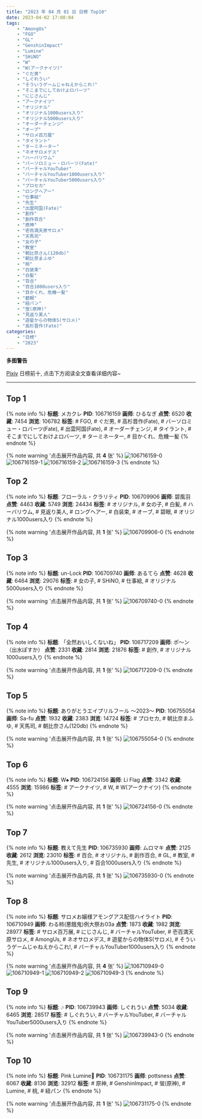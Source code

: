 ```yaml
---
title: "2023 年 04 月 01 日 日榜 Top10"
date: 2023-04-02 17:08:04
tags:
    - "AmongUs"
    - "FGO"
    - "GL"
    - "GenshinImpact"
    - "Lumine"
    - "SHiNO"
    - "W"
    - "W(アークナイツ)"
    - "ぐだ男"
    - "しぐれうい"
    - "そういうゲームじゃねえからこれ!"
    - "そこまでにしておけよロバーツ"
    - "にじさんじ"
    - "アークナイツ"
    - "オリジナル"
    - "オリジナル1000users入り"
    - "オリジナル5000users入り"
    - "オーダーチェンジ"
    - "オーブ"
    - "サロメ百万展"
    - "タイラント"
    - "ターミネーター"
    - "ネオサロメデス"
    - "ハーバリウム"
    - "バーソロミュー・ロバーツ(Fate)"
    - "バーチャルYouTuber"
    - "バーチャルYouTuber1000users入り"
    - "バーチャルYouTuber5000users入り"
    - "プロセカ"
    - "ロングヘアー"
    - "仕事絵"
    - "先生"
    - "出雲阿国(Fate)"
    - "創作"
    - "創作百合"
    - "原神"
    - "壱百満天原サロメ"
    - "天馬司"
    - "女の子"
    - "教室"
    - "朝比奈さん(120db)"
    - "朝比奈まふゆ"
    - "桃"
    - "白装束"
    - "白髪"
    - "百合"
    - "百合1000users入り"
    - "目かくれ、危機一髪"
    - "碧眼"
    - "紐パン"
    - "蛍(原神)"
    - "見返り美人"
    - "遊星からの物体S(サロメ)"
    - "高杉晋作(Fate)"
categories:
    - "日榜"
    - "2023"
---
```


<i class="fa fa-triangle-exclamation"></i>**多图警告**<i class="fa fa-triangle-exclamation"></i>

[Pixiv](https://www.pixiv.net/) 日榜前十, 点击下方阅读全文查看详细内容~

<!-- more -->

---

## Top 1

{% note info %}
**标题**: メカクレ
**PID**: 106716159 **画师**: ひるなぎ
**点赞**: 6520 **收藏**: 7454 **浏览**: 106782
**标签**: # FGO, # ぐだ男, # 高杉晋作(Fate), # バーソロミュー・ロバーツ(Fate), # 出雲阿国(Fate), # オーダーチェンジ, # タイラント, # そこまでにしておけよロバーツ, # ターミネーター, # 目かくれ、危機一髪
{% endnote %}

{% note warning '点击展开作品内容, 共 **4** 张' %}
![106716159-0](https://i.pixiv.re/img-original/img/2023/03/31/06/00/08/106716159_p0.jpg)
![106716159-1](https://i.pixiv.re/img-original/img/2023/03/31/06/00/08/106716159_p1.jpg)
![106716159-2](https://i.pixiv.re/img-original/img/2023/03/31/06/00/08/106716159_p2.jpg)
![106716159-3](https://i.pixiv.re/img-original/img/2023/03/31/06/00/08/106716159_p3.jpg)
{% endnote %}

## Top 2

{% note info %}
**标题**: フローラル・クラリティ
**PID**: 106709906 **画师**: 碧風羽
**点赞**: 4463 **收藏**: 5749 **浏览**: 24434
**标签**: # オリジナル, # 女の子, # 白髪, # ハーバリウム, # 見返り美人, # ロングヘアー, # 白装束, # オーブ, # 碧眼, # オリジナル1000users入り
{% endnote %}

{% note warning '点击展开作品内容, 共 **1** 张' %}
![106709906-0](https://i.pixiv.re/img-original/img/2023/03/31/00/01/26/106709906_p0.jpg)
{% endnote %}

## Top 3

{% note info %}
**标题**: un-Lock
**PID**: 106709740 **画师**: あるてら
**点赞**: 4628 **收藏**: 6464 **浏览**: 29076
**标签**: # 女の子, # SHiNO, # 仕事絵, # オリジナル5000users入り
{% endnote %}

{% note warning '点击展开作品内容, 共 **1** 张' %}
![106709740-0](https://i.pixiv.re/img-original/img/2023/03/31/00/16/27/106709740_p0.png)
{% endnote %}

## Top 4

{% note info %}
**标题**: 「全然おいしくないね」
**PID**: 106717209 **画师**: ポ～ン（出水ぽすか）
**点赞**: 2331 **收藏**: 2814 **浏览**: 21876
**标签**: # 創作, # オリジナル1000users入り
{% endnote %}

{% note warning '点击展开作品内容, 共 **1** 张' %}
![106717209-0](https://i.pixiv.re/img-original/img/2023/03/31/07/30/01/106717209_p0.jpg)
{% endnote %}

## Top 5

{% note info %}
**标题**: ありがとうエイプリルフール 〜2023〜
**PID**: 106755054 **画师**: Sa-fu
**点赞**: 1932 **收藏**: 2383 **浏览**: 14724
**标签**: # プロセカ, # 朝比奈まふゆ, # 天馬司, # 朝比奈さん(120db)
{% endnote %}

{% note warning '点击展开作品内容, 共 **1** 张' %}
![106755054-0](https://i.pixiv.re/img-original/img/2023/04/01/12/27/17/106755054_p0.jpg)
{% endnote %}

## Top 6

{% note info %}
**标题**: W♠️
**PID**: 106724156 **画师**: Li Flag
**点赞**: 3342 **收藏**: 4555 **浏览**: 15986
**标签**: # アークナイツ, # W, # W(アークナイツ)
{% endnote %}

{% note warning '点击展开作品内容, 共 **1** 张' %}
![106724156-0](https://i.pixiv.re/img-original/img/2023/03/31/14/48/28/106724156_p0.jpg)
{% endnote %}

## Top 7

{% note info %}
**标题**: 教えて先生
**PID**: 106735930 **画师**: ムロマキ
**点赞**: 2125 **收藏**: 2612 **浏览**: 23010
**标签**: # 百合, # オリジナル, # 創作百合, # GL, # 教室, # 先生, # オリジナル1000users入り, # 百合1000users入り
{% endnote %}

{% note warning '点击展开作品内容, 共 **1** 张' %}
![106735930-0](https://i.pixiv.re/img-original/img/2023/03/31/22/17/17/106735930_p0.jpg)
{% endnote %}

## Top 8

{% note info %}
**标题**: サロメお嬢様アモングアス配信ハイライト
**PID**: 106710949 **画师**: わる柿(悪餓鬼)例大祭お03a
**点赞**: 1873 **收藏**: 1982 **浏览**: 28977
**标签**: # サロメ百万展, # にじさんじ, # バーチャルYouTuber, # 壱百満天原サロメ, # AmongUs, # ネオサロメデス, # 遊星からの物体S(サロメ), # そういうゲームじゃねえからこれ!, # バーチャルYouTuber1000users入り
{% endnote %}

{% note warning '点击展开作品内容, 共 **4** 张' %}
![106710949-0](https://i.pixiv.re/img-original/img/2023/03/31/00/25/54/106710949_p0.jpg)
![106710949-1](https://i.pixiv.re/img-original/img/2023/03/31/00/25/54/106710949_p1.jpg)
![106710949-2](https://i.pixiv.re/img-original/img/2023/03/31/00/25/54/106710949_p2.jpg)
![106710949-3](https://i.pixiv.re/img-original/img/2023/03/31/00/25/54/106710949_p3.jpg)
{% endnote %}

## Top 9

{% note info %}
**标题**: 🎶
**PID**: 106739943 **画师**: しぐれうい
**点赞**: 5034 **收藏**: 6465 **浏览**: 28517
**标签**: # しぐれうい, # バーチャルYouTuber, # バーチャルYouTuber5000users入り
{% endnote %}

{% note warning '点击展开作品内容, 共 **1** 张' %}
![106739943-0](https://i.pixiv.re/img-original/img/2023/04/01/00/00/01/106739943_p0.jpg)
{% endnote %}

## Top 10

{% note info %}
**标题**: Pink Lumine🍑
**PID**: 106731175 **画师**: pottsness
**点赞**: 6067 **收藏**: 8136 **浏览**: 32912
**标签**: # 原神, # GenshinImpact, # 蛍(原神), # Lumine, # 桃, # 紐パン
{% endnote %}

{% note warning '点击展开作品内容, 共 **1** 张' %}
![106731175-0](https://i.pixiv.re/img-original/img/2023/03/31/20/00/10/106731175_p0.jpg)
{% endnote %}
